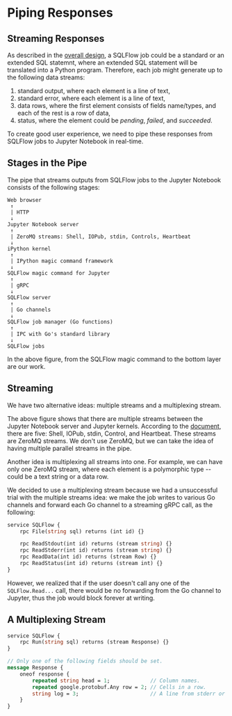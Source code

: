 # Piping Responses


## Streaming Responses

As described in the [overall design](doc/design.md), a SQLFlow job could be a standard or an extended SQL statemnt, where an extended SQL statement will be translated into a Python program.  Therefore, each job might generate up to the following data streams:

1. standard output, where each element is a line of text,
1. standard error, where each element is a line of text,
1. data rows, where the first element consists of fields name/types, and each of the rest is a row of data,
1. status, where the element could be *pending*, *failed*, and *succeeded*.

To create good user experience, we need to pipe these responses from SQLFlow jobs to Jupyter Notebook in real-time.


## Stages in the Pipe

The pipe that streams outputs from SQLFlow jobs to the Jupyter Notebook consists of the following stages:

```
Web browser 
 ↑
 | HTTP
 ↓
Jupyter Notebook server
 ↑
 | ZeroMQ streams: Shell, IOPub, stdin, Controls, Heartbeat
 ↓
iPython kernel
 ↑
 | IPython magic command framework
 ↓
SQLFlow magic command for Jupyter
 ↑
 | gRPC
 ↓
SQLFlow server
 ↑
 | Go channels
 ↓
SQLFlow job manager (Go functions)
 ↑
 | IPC with Go's standard library
 ↓ 
SQLFlow jobs
```

In the above figure, from the SQLFlow magic command to the bottom layer are our work.


##  Streaming

We have two alternative ideas: multiple streams and a multiplexing stream.

The above figure shows that there are multiple streams between the Jupyter Notebook server and Jupyter kernels.  According to the [document](https://jupyter-client.readthedocs.io/en/stable/messaging.html), there are five: Shell, IOPub, stdin, Control, and Heartbeat.  These streams are ZeroMQ streams.  We don't use ZeroMQ, but we can take the idea of having multiple parallel streams in the pipe.

Another idea is multiplexing all streams into one.  For example, we can have only one ZeroMQ stream, where each element is a polymorphic type -- could be a text string or a data row.

We decided to use a multiplexing stream because we had a unsuccessful trial with the multiple streams idea: we make the job writes to various Go channels and forward each Go channel to a streaming gRPC call, as the following:

```protobuf
service SQLFlow {
    rpc File(string sql) returns (int id) {}

    rpc ReadStdout(int id) returns (stream string) {}
	rpc ReadStderr(int id) returns (stream string) {}
	rpc ReadData(int id) returns (stream Row) {}
    rpc ReadStatus(int id) returns (stream int) {}
}
```

However, we realized that if the user doesn't call any one of the `SQLFlow.Read...` call, there would be no forwarding from the Go channel to Jupyter, thus the job would block forever at writing.


## A Multiplexing Stream

```protobuf
service SQLFlow {
    rpc Run(string sql) returns (stream Response) {}
}

// Only one of the following fields should be set.
message Response {
    oneof response {
        repeated string head = 1;             // Column names.
        repeated google.protobuf.Any row = 2; // Cells in a row.
        string log = 3;			              // A line from stderr or stdout.
	}
}
```
